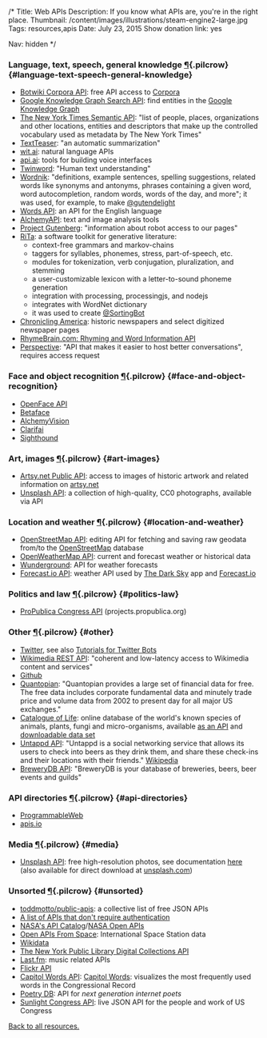 /*
Title: Web APIs
Description: If you know what APIs are, you're in the right place.
Thumbnail: /content/images/illustrations/steam-engine2-large.jpg
Tags: resources,apis
Date: July 23, 2015
Show donation link: yes

Nav: hidden
*/

### Language, text, speech, general knowledge [¶](#language-text-speech-general-knowledge){.pilcrow} {#language-text-speech-general-knowledge}
- [Botwiki Corpora API](/projects/corpora/): free API access to [Corpora](https://github.com/dariusk/corpora)
- [Google Knowledge Graph Search API](https://developers.google.com/knowledge-graph/): find entities in the [Google Knowledge Graph](https://www.google.com/intl/bn/insidesearch/features/search/knowledge.html)
- [The New York Times Semantic API](http://developer.nytimes.com/docs/read/semantic_API): "list of people, places, organizations and other locations, entities and descriptors that make up the controlled vocabulary used as metadata by The New York Times"
- [TextTeaser](http://www.textteaser.com/): "an automatic summarization"
- [wit.ai](https://wit.ai/): natural language APIs
- [api.ai](https://api.ai/): tools for building voice interfaces
- [Twinword](https://www.twinword.com/): "Human text understanding"
- [Wordnik](http://developer.wordnik.com/): "definitions, example sentences, spelling suggestions, related words like synonyms and antonyms, phrases containing a given word, word autocompletion, random words, words of the day, and more"; it was used, for example, to make [@gutendelight](/bots/twitterbots/gutendelight)
- [Words API](https://www.wordsapi.com/): an API for the English language
- [AlchemyAPI](http://www.alchemyapi.com/developers): text and image analysis tools 
- [Project Gutenberg](https://www.gutenberg.org/wiki/Gutenberg:Information_About_Robot_Access_to_our_Pages): "information about robot access to our pages"
- [RiTa](http://www.rednoise.org/rita/index.html): a software toolkit for generative literature:
  - context-free grammars and markov-chains
  - taggers for syllables, phonemes, stress, part-of-speech, etc.
  - modules for tokenization, verb conjugation, pluralization, and stemming
  - a user-customizable lexicon with a letter-to-sound phoneme generation
  - integration with processing, processingjs, and nodejs
  - integrates with WordNet dictionary
  - it was used to create [@SortingBot](/bots/twitterbots/SortingBot)
- [Chronicling America](http://chroniclingamerica.loc.gov/about/api/): historic newspapers and select digitized newspaper pages
- [RhymeBrain.com: Rhyming and Word Information API](http://rhymebrain.com/api.html)
- [Perspective](https://www.perspectiveapi.com/): "API that makes it easier to host better conversations", requires access request

### Face and object recognition [¶](#face-and-object-recognition){.pilcrow} {#face-and-object-recognition}
- [OpenFace API](http://openfaceapi.com/)
- [Betaface](http://www.betafaceapi.com/)
- [AlchemyVision](http://www.alchemyapi.com/products/alchemyvision)
- [Clarifai](http://www.clarifai.com/)
- [Sighthound](https://www.sighthound.com/products/cloud)

### Art, images [¶](#art-images){.pilcrow} {#art-images}
- [Artsy.net Public API](https://developers.artsy.net/): access to images of historic artwork and related information on [artsy.net](https://www.artsy.net/)
- [Unsplash API](https://unsplash.com/developers): a collection of high-quality, CC0 photographs, available via API

### Location and weather [¶](#location-and-weather){.pilcrow} {#location-and-weather}
- [OpenStreetMap API](http://wiki.openstreetmap.org/wiki/API): editing API for fetching and saving raw geodata from/to the [OpenStreetMap](http://www.openstreetmap.org/) database
- [OpenWeatherMap API](http://openweathermap.org/api): current and forecast weather or historical data
- [Wunderground](https://www.wunderground.com/weather/api/): API for weather forecasts 
- [Forecast.io API](https://developer.forecast.io/): weather API used by [The Dark Sky](http://darkskyapp.com/) app and [Forecast.io](https://forecast.io/)

### Politics and law [¶](#politics-law){.pilcrow} {#politics-law}

- [ProPublica Congress API](https://projects.propublica.org/api-docs/congress-api/) (projects.propublica.org)


### Other [¶](#other){.pilcrow} {#other}
- [Twitter](https://dev.twitter.com/streaming/overview), see also [Tutorials for Twitter Bots](/tutorials/twitterbots/)
- [Wikimedia REST API](https://en.wikipedia.org/api/rest_v1/): "coherent and low-latency access to Wikimedia content and services"
- [Github](https://developer.github.com/)
- [Quantopian](https://www.quantopian.com/data): "Quantopian provides a large set of financial data for free. The free data includes corporate fundamental data and minutely trade price and volume data from 2002 to present day for all major US exchanges."
- [Catalogue of Life](http://www.catalogueoflife.org/): online database of the world's known species of animals, plants, fungi and micro-organisms, available [as an API](http://www.catalogueoflife.org/content/web-services) and [downloadable data set](http://www.catalogueoflife.org/content/annual-checklist-archive)
- [Untappd API](https://untappd.com/api/docs): "Untappd is a social networking service that allows its users to check into beers as they drink them, and share these check-ins and their locations with their friends." [Wikipedia](https://en.wikipedia.org/wiki/Untappd)
- [BreweryDB API](http://www.brewerydb.com/developers): "BreweryDB is your database of breweries, beers, beer events and guilds"

### API directories [¶](#api-directories){.pilcrow} {#api-directories}
- [ProgrammableWeb](http://www.programmableweb.com/)
- [apis.io](http://apis.io/)

### Media [¶](#media){.pilcrow} {#media}
- [Unsplash API](https://source.unsplash.com/): free high-resolution photos, see documentation [here](https://unsplash.com/documentation) (also available for direct download at [unsplash.com](https://unsplash.com/))

### Unsorted [¶](#unsorted){.pilcrow} {#unsorted}
- [toddmotto/public-apis](https://github.com/toddmotto/public-apis): a collective list of free JSON APIs
- [A list of APIs that don't require authentication](http://shkspr.mobi/blog/2014/04/wanted-simple-apis-without-authentication/)
- [NASA's API Catalog](https://data.nasa.gov/developer)/[NASA Open APIs](https://api.nasa.gov/index.html)
- [Open APIs From Space](http://open-notify.org): International Space Station data
- [Wikidata](https://www.wikidata.org/wiki/Wikidata:Main_Page)
- [The New York Public Library Digital Collections API](http://api.repo.nypl.org/)
- [Last.fm](http://www.last.fm/api): music related APIs
- [Flickr API](https://www.flickr.com/services/api/)
- [Capitol Words API](http://capitolwords.org/api/1/): [Capitol Words](http://capitolwords.org/): visualizes the most frequently used words in the Congressional Record
- [Poetry DB](http://poetrydb.org/index.html): API for *next generation internet poets*
- [Sunlight Congress API](https://sunlightlabs.github.io/congress/): live JSON API for the people and work of US Congress

[Back to all resources.](/resources)
